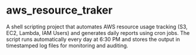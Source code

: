 # aws_resource_traker
A shell scripting project that automates AWS resource usage tracking (S3, EC2, Lambda, IAM Users) and generates daily reports using cron jobs. The script runs automatically every day at 6:30 PM and stores the output in timestamped log files for monitoring and auditing.
